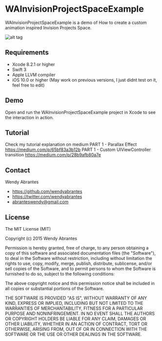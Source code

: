 # WAInvisionProjectSpaceExample

WAInvisionProjectSpaceExample is a demo of How to create a custom animation inspired Invision Projects Space.

![alt tag](https://raw.githubusercontent.com/wendyabrantes/WAInvisionProjectSpaceExample/master/invision_space_project_final.gif)

## Requirements
* Xcode 8.2.1 or higher
* Swift 3
* Apple LLVM compiler
* iOS 10.0 or higher (May work on previous versions, I just didnt test on it, feel free to edit)

## Demo

Open and run the WAInvisionProjectSpaceExample project in Xcode to see the interaction in action.

## Tutorial
Check my tutorial explanation on medium
PART 1 - Parallax Effect
https://medium.com/p/65bf83a3b12b
PART 1 - Custom UIViewController transition
https://medium.com/p/28b9afb80a7e
## Contact

Wendy Abrantes

- https://github.com/wendyabrantes
- https://twitter.com/wendyabrantes
- abranteswendy@gmail.com

## License

The MIT License (MIT)

Copyright (c) 2015 Wendy Abrantes

Permission is hereby granted, free of charge, to any person obtaining a copy
of this software and associated documentation files (the "Software"), to deal
in the Software without restriction, including without limitation the rights
to use, copy, modify, merge, publish, distribute, sublicense, and/or sell
copies of the Software, and to permit persons to whom the Software is
furnished to do so, subject to the following conditions:

The above copyright notice and this permission notice shall be included in all
copies or substantial portions of the Software.

THE SOFTWARE IS PROVIDED "AS IS", WITHOUT WARRANTY OF ANY KIND, EXPRESS OR
IMPLIED, INCLUDING BUT NOT LIMITED TO THE WARRANTIES OF MERCHANTABILITY,
FITNESS FOR A PARTICULAR PURPOSE AND NONINFRINGEMENT. IN NO EVENT SHALL THE
AUTHORS OR COPYRIGHT HOLDERS BE LIABLE FOR ANY CLAIM, DAMAGES OR OTHER
LIABILITY, WHETHER IN AN ACTION OF CONTRACT, TORT OR OTHERWISE, ARISING FROM,
OUT OF OR IN CONNECTION WITH THE SOFTWARE OR THE USE OR OTHER DEALINGS IN THE
SOFTWARE.
